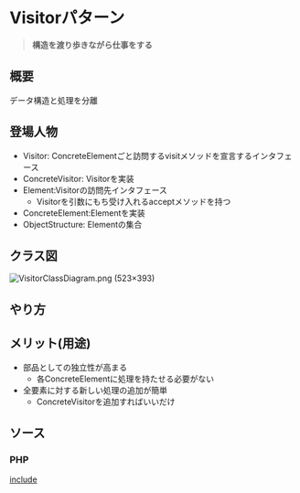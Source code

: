 # Visitorパターン

> **構造を渡り歩きながら仕事をする**


## 概要

データ構造と処理を分離

## 登場人物

- Visitor: ConcreteElementごと訪問するvisitメソッドを宣言するインタフェース
- ConcreteVisitor: Visitorを実装
- Element:Visitorの訪問先インタフェース
  - Visitorを引数にもち受け入れるacceptメソッドを持つ
- ConcreteElement:Elementを実装
- ObjectStructure: Elementの集合


## クラス図

![VisitorClassDiagram\.png \(523×393\)](https://upload.wikimedia.org/wikipedia/commons/8/8d/VisitorClassDiagram.png)


## やり方

## メリット(用途)

- 部品としての独立性が高まる
  - 各ConcreteElementに処理を持たせる必要がない
- 全要素に対する新しい処理の追加が簡単 
  - ConcreteVisitorを追加すればいいだけ


## ソース

### PHP

[include](../../patterns/Visitor/index.php)
